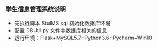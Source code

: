### 学生信息管理系统说明
* 先执行脚本 StuIMS.sql 初始化数据库环境
* 配置 DBUtil.py 文件中数据库相关的信息
* 运行环境：Flask+MySQL5.7+Python3.6+Pycharm+Win10